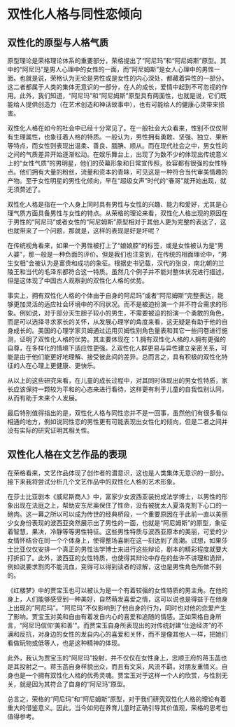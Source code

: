 # 双性化人格与同性恋倾向

## 双性化的原型与人格气质

原型理论是荣格理论体系的重要部分，荣格提出了“阿尼玛”和“阿尼姆斯”原型。其中的“阿尼玛”是男人心理中的女性的一面，而“阿尼姆斯”是女人心理中的男性一面。也就是说，荣格认为无论是男性或是女性的内心深处，都藏着异性的一部分。这二者都属于人类的集体无意识的一部分，在人的成长，爱情中起到不可忽视的作用。此外，我们知道，“阿尼玛”和“阿尼姆斯”原型具有两面性，也就是说，它们既能给人提供创造力（在艺术创造和神话故事中），也有可能给人的健康心灵带来损害。

双性化人格在如今的社会中已经十分常见了。在一般社会大众看来，性别不仅仅带有生理属性，也象征着人格的特质。一般认为，男性拥有勇敢、坚强、独立、果断等特点，而女性则表现出温柔、善良、腼腆、顺从。而在现代社会之中，男女性的之间的气质差异开始逐渐松动。在娱乐舞台上，出现了为数不少的体现出传统意义上的“女性气质”的男明星，他们的荧幕形象和日常宣传照，妆容都有很强的女性特点。他们拥有大量的粉丝，流量和资本的青睐，可见这是一种符合当代审美情趣的产物。至于女性明星的男性化倾向，早在“超级女声”时代的“春哥”就开始出现，就无须赘述了。

双性化人格是指在一个人身上同时具有男性与女性的兴趣、能力和爱好，尤其是心理气质方面具备男性与女性的特点。从荣格的理论来看，双性化人格出现的原因在于男性的“阿尼玛”或者女性的“阿尼姆斯”原型相对于其他人更为完整的表达了，这也就带来了一个问题，那就是，这样的表现是好是坏呢？

在传统视角看来，如果一个男性被打上了“娘娘腔”的标签，或是女性被认为是“男人婆”，那一般是一种负面的评价。但是我们也注意到，在传统的相面理论中，“男生女相”会被认为是富贵和成功的象征。根据史书记载，汉代的张良，南北朝的兰陵王和当代的毛泽东都符合这一特质。虽然几个例子并不能对整体状况进行描述，但是这体现了中国古人观察到的双性化人格的优势。

事实上，拥有双性化人格的个体由于自身的阿尼玛”或者“阿尼姆斯”完整表达，能够更加灵活的适应社会环境中的不同状况。而不是被迫扮演一个并不符合需求的形象。例如说，对于部分天生胆子较小的男生，不需要被迫的扮演一个勇敢的角色，而是可以选择寻求家长的关怀，从发展心理学的角度来看，这无疑是有助于他的自身成长的。美国的心理学家贝姆通过运用贝姆性别角色量表和其它一些问卷进行施测，证明了双性化人格的优势。其主要体现在：1.拥有双性化人格的人拥有更强的自尊，在多样化的情境下适应性更强。2.双性化人群更易与异性建立亲密关系，可能是由于他们能更好地理解、接受彼此间的差异。总而言之，具有积极的双性化特征的人在心理上更健康、更快乐。

从以上的这些研究来看，在儿童的成长过程中，对其同时体现出的男女性特质，家长应该保持一颗较为平和的心态来进行看待，这样更有利于儿童的自我性别认同，从而有助于未来个人发展。

最后特别值得指出的是，双性化人格与同性恋并不是一回事，虽然他们有很多看似相通的地方，例如说同性恋的男性更有可能表现出女性化的倾向，但是二者之间并没有实际的研究证明其相关性。

## 双性化人格在文艺作品的表现

在荣格看来，文艺作品体现了创作者的潜意识，这也是人类集体无意识的一部分。接下来我将尝试分析几个文艺作品中的双性化人格的艺术形象。

在莎士比亚剧本《威尼斯商人》中，富家少女波西亚装扮成法学博士，以男性的形象出现在法庭之上，帮助安东尼奥保住了性命，没有被犹太人夏洛克割下心口的一磅肉。这一幕之所以可以成为传世的经典桥段，一个重要原因在于此前一直以美丽少女身份表现的波西亚突然展示出了男性的一面，也就是“阿尼姆斯”的原型，象征着智慧，果决，冷静等等男性特征。这些男性特质与波西亚原本的美丽，可爱的少女情怀结合在同一个个体身上，使得整场喜剧在这一刻达到了高潮。试想，如果莎士比亚仅仅安排一个真正的男性法学博士来进行这些辩论，剧本的精彩程度就要大打折扣了。此外，波西亚的女性特质，也使得其辩论中存在的些许不讲理和诡辩，例如说要求割肉不能流血，变得可以得到读者的谅解，这也是男性角色所做不到的。

《红楼梦》中的贾宝玉也可以被认为是一个有着较强的女性特质的男主角。在他的身上，人们能够感受到一种美好，自然萌发喜爱之情，这可以说也是得益于在他身上出现的“阿尼玛”。“阿尼玛”不仅影响到了他自身的行为，同时也对他的恋爱产生了影响。贾宝玉对美和自由有着发自内心的喜爱和追随的情感。正如荣格自身所言，“阿尼玛信仰‘美和善’”。而贾宝玉自身所表现出的对传统封建“仕途经济”的不满和反抗，对身边的女性的发自内心的喜爱和关怀，而不是像其他人一样，把她们看做玩物或低等人，也是这种精神的体现。

此外，我认为贾宝玉的“阿尼玛”投射，并不仅仅在女性身上，忠顺王府的蒋玉菡也是其投射之一。蒋玉菡自身样貌出众，而且有文采，风流不羁，对朋友重情义。自身也是一个拥有双性化人格的优秀灵魂。贾宝玉对于这样一个人的欣赏，与性别无关，就是因为其符合了自身的“阿尼玛”原型。

总言之，荣格的“阿尼玛”和“阿尼姆斯”原型，对于我们研究双性化人格的理论有着重大的借鉴意义。因此，当今如何在养育儿童时正确引导其价值观，荣格的思考也值得参考。